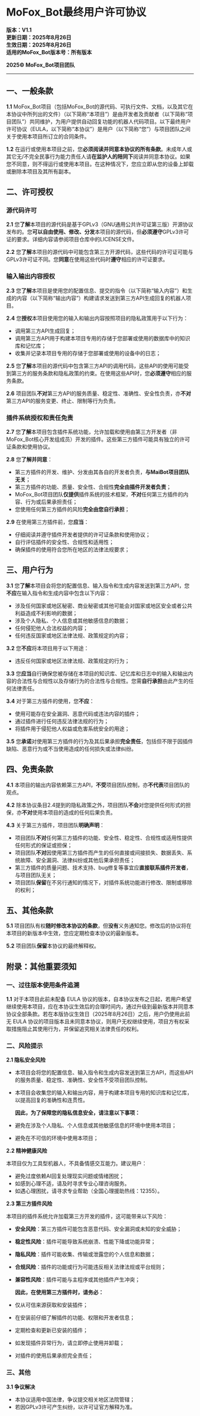 # **MoFox_Bot最终用户许可协议**  
**版本：V1.1**  
**更新日期：2025年8月26日**  
**生效日期：2025年8月26日**  
**适用的MoFox_Bot版本号：所有版本**

**2025© MoFox_Bot项目团队**

---

## 一、一般条款

**1.1** MoFox_Bot项目（包括MoFox_Bot的源代码、可执行文件、文档，以及其它在本协议中所列出的文件）（以下简称“本项目”）是由开发者及贡献者（以下简称“项目团队”）共同维护，为用户提供自动回复功能的机器人代码项目。以下最终用户许可协议（EULA，以下简称“本协议”）是用户（以下简称“您”）与项目团队之间关于使用本项目所订立的合同条件。

**1.2** 在运行或使用本项目之前，您**必须阅读并同意本协议的所有条款**。未成年人或其它无/不完全民事行为能力责任人请**在监护人的陪同下**阅读并同意本协议。如果您不同意，则不得运行或使用本项目。在这种情况下，您应立即从您的设备上卸载或删除本项目及其所有副本。


## 二、许可授权

### 源代码许可
**2.1** 您**了解**本项目的源代码是基于GPLv3（GNU通用公共许可证第三版）开源协议发布的。您**可以自由使用、修改、分发**本项目的源代码，但**必须遵守**GPLv3许可证的要求。详细内容请参阅项目仓库中的LICENSE文件。

**2.2** 您**了解**本项目的源代码中可能包含第三方开源代码，这些代码的许可证可能与GPLv3许可证不同。您**同意**在使用这些代码时**遵守**相应的许可证要求。


### 输入输出内容授权

**2.3** 您**了解**本项目是使用您的配置信息、提交的指令（以下简称“输入内容”）和生成的内容（以下简称“输出内容”）构建请求发送到第三方API生成回复的机器人项目。

**2.4** 您**授权**本项目使用您的输入和输出内容按照项目的隐私政策用于以下行为：
   - 调用第三方API生成回复；
   - 调用第三方API用于构建本项目专用的存储于您部署或使用的数据库中的知识库和记忆库；
   - 收集并记录本项目专用的存储于您部署或使用的设备中的日志；

**2.5** 您**了解**本项目的源代码中包含第三方API的调用代码，这些API的使用可能受到第三方的服务条款和隐私政策的约束。在使用这些API时，您**必须遵守**相应的服务条款。

**2.6** 项目团队**不对**第三方API的服务质量、稳定性、准确性、安全性负责，亦**不对**第三方API的服务变更、终止、限制等行为负责。


### 插件系统授权和责任免责

**2.7** 您**了解**本项目包含插件系统功能，允许加载和使用由第三方开发者（非MoFox_Bot核心开发组成员）开发的插件。这些第三方插件可能具有独立的许可证条款和使用协议。

**2.8** 您**了解并同意**：
   - 第三方插件的开发、维护、分发由其各自的开发者负责，**与MaiBot项目团队无关**；
   - 第三方插件的功能、质量、安全性、合规性**完全由插件开发者负责**；
   - MoFox_Bot项目团队**仅提供**插件系统的技术框架，**不对**任何第三方插件的内容、行为或后果承担责任；
   - 您使用任何第三方插件的风险**完全由您自行承担**；

**2.9** 在使用第三方插件前，您**应当**：
   - 仔细阅读并遵守插件开发者提供的许可证条款和使用协议；
   - 自行评估插件的安全性、合规性和适用性；
   - 确保插件的使用符合您所在地区的法律法规要求；


## 三、用户行为

**3.1** 您**了解**本项目会将您的配置信息、输入指令和生成内容发送到第三方API，您**不应**在输入指令和生成内容中包含以下内容：
   - 涉及任何国家或地区秘密、商业秘密或其他可能会对国家或地区安全或者公共利益造成不利影响的数据；
   - 涉及个人隐私、个人信息或其他敏感信息的数据；
   - 任何侵犯他人合法权益的内容；
   - 任何违反国家或地区法律法规、政策规定的内容；

**3.2** 您**不应**将本项目用于以下用途：
  - 违反任何国家或地区法律法规、政策规定的行为；

**3.3** 您**应当**自行确保您被存储在本项目的知识库、记忆库和日志中的输入和输出内容的合法性与合规性以及存储行为的合法性与合规性。您需**自行承担**由此产生的任何法律责任。

**3.4** 对于第三方插件的使用，您**不应**：
   - 使用可能存在安全漏洞、恶意代码或违法内容的插件；
   - 通过插件进行任何违反法律法规的行为；
   - 将插件用于侵犯他人权益或危害系统安全的用途；

**3.5** 您**承诺**对使用第三方插件的行为及其后果承担**完全责任**，包括但不限于因插件缺陷、恶意行为或不当使用造成的任何损失或法律纠纷。



## 四、免责条款

**4.1** 本项目的输出内容依赖第三方API，**不受**项目团队控制，亦**不代表**项目团队的观点。

**4.2** 除本协议条目2.4提到的隐私政策之外，项目团队**不会**对您提供任何形式的担保，亦**不对**使用本项目的造成的任何后果负责。

**4.3** 关于第三方插件，项目团队**明确声明**：
   - 项目团队**不对**任何第三方插件的功能、安全性、稳定性、合规性或适用性提供任何形式的保证或担保；
   - 项目团队**不对**因使用第三方插件而产生的任何直接或间接损失、数据丢失、系统故障、安全漏洞、法律纠纷或其他后果承担责任；
   - 第三方插件的质量问题、技术支持、bug修复等事宜应**直接联系插件开发者**，与项目团队无关；
   - 项目团队**保留**在不另行通知的情况下，对插件系统功能进行修改、限制或移除的权利；

## 五、其他条款

**5.1** 项目团队有权**随时修改本协议的条款**，但**没有**义务通知您。修改后的协议将在本项目的新版本中生效，您应定期检查本协议的最新版本。

**5.2** 项目团队**保留**本协议的最终解释权。


## 附录：其他重要须知

### 一、过往版本使用条件追溯

**1.1** 对于本项目此前未配备 EULA 协议的版本，自本协议发布之日起，若用户希望继续使用本项目，应在本协议生效后的合理时间内，通过升级到最新版本并同意本协议全部条款。若在本版协议生效日（2025年8月26日）之后，用户仍使用此前无 EULA 协议的项目版本且未同意本协议，则用户无权继续使用，项目方有权采取措施阻止其使用行为，并保留追究相关法律责任的权利。


### 二、风险提示

**2.1 隐私安全风险** 

   - 本项目会将您的配置信息、输入指令和生成内容发送到第三方API，而这些API的服务质量、稳定性、准确性、安全性不受项目团队控制。
   - 本项目会收集您的输入和输出内容，用于构建本项目专用的知识库和记忆库，以提高回复的准确性和连贯性。

      **因此，为了保障您的隐私信息安全，请注意以下事项：**

   - 避免在涉及个人隐私、个人信息或其他敏感信息的环境中使用本项目；
   - 避免在不可信的环境中使用本项目；

**2.2 精神健康风险** 

本项目仅为工具型机器人，不具备情感交互能力。建议用户：
   - 避免过度依赖AI回复处理现实问题或情绪困扰；  
   - 如感到心理不适，请及时寻求专业心理咨询服务。 
   - 如遇心理困扰，请寻求专业帮助（全国心理援助热线：12355）。   

**2.3 第三方插件风险**

本项目的插件系统允许加载第三方开发的插件，这可能带来以下风险：
   - **安全风险**：第三方插件可能包含恶意代码、安全漏洞或未知的安全威胁；
   - **稳定性风险**：插件可能导致系统崩溃、性能下降或功能异常；
   - **隐私风险**：插件可能收集、传输或泄露您的个人信息和数据；
   - **合规风险**：插件的功能或行为可能违反相关法律法规或平台规则；
   - **兼容性风险**：插件可能与主程序或其他插件产生冲突；

      **因此，在使用第三方插件时，请务必：**

   - 仅从可信来源获取和安装插件；
   - 在安装前仔细了解插件的功能、权限和开发者信息；
   - 定期检查和更新已安装的插件；
   - 如发现插件异常行为，请立即停止使用并卸载；
   - 对插件的使用后果承担完全责任；   

### 三、其他
**3.1 争议解决**
   - 本协议适用中国法律，争议提交相关地区法院管辖；  
   - 若因GPLv3许可产生纠纷，以许可证官方解释为准。  
